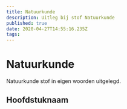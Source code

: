 ```yaml
---
title: Natuurkunde
description: Uitleg bij stof Natuurkunde
published: true
date: 2020-04-27T14:55:16.235Z
tags: 
---
```


# Natuurkunde	
Natuurkunde stof in eigen woorden uitgelegd.

## Hoofdstuknaam
